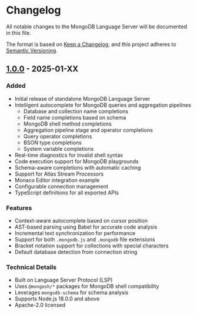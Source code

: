 # Changelog

All notable changes to the MongoDB Language Server will be documented in this file.

The format is based on [Keep a Changelog](https://keepachangelog.com/en/1.0.0/),
and this project adheres to [Semantic Versioning](https://semver.org/spec/v2.0.0.html).

## [1.0.0] - 2025-01-XX

### Added
- Initial release of standalone MongoDB Language Server
- Intelligent autocomplete for MongoDB queries and aggregation pipelines
  - Database and collection name completions
  - Field name completions based on schema
  - MongoDB shell method completions
  - Aggregation pipeline stage and operator completions
  - Query operator completions
  - BSON type completions
  - System variable completions
- Real-time diagnostics for invalid shell syntax
- Code execution support for MongoDB playgrounds
- Schema-aware completions with automatic caching
- Support for Atlas Stream Processors
- Monaco Editor integration example
- Configurable connection management
- TypeScript definitions for all exported APIs

### Features
- Context-aware autocomplete based on cursor position
- AST-based parsing using Babel for accurate code analysis
- Incremental text synchronization for performance
- Support for both `.mongodb.js` and `.mongodb` file extensions
- Bracket notation support for collections with special characters
- Default database detection from connection string

### Technical Details
- Built on Language Server Protocol (LSP)
- Uses `@mongosh/*` packages for MongoDB shell compatibility
- Leverages `mongodb-schema` for schema analysis
- Supports Node.js 18.0.0 and above
- Apache-2.0 licensed

[1.0.0]: https://github.com/mongodb-js/mongodb-lsp/releases/tag/v1.0.0
